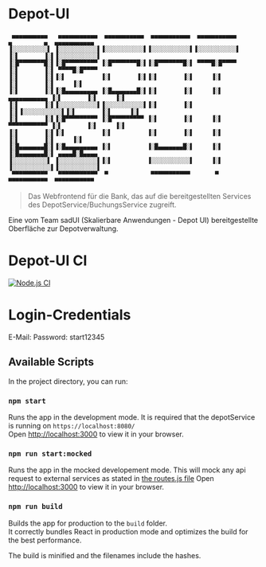 # Depot-UI
```
 ▄▄▄▄▄▄▄▄▄▄   ▄▄▄▄▄▄▄▄▄▄▄  ▄▄▄▄▄▄▄▄▄▄▄  ▄▄▄▄▄▄▄▄▄▄▄  ▄▄▄▄▄▄▄▄▄▄▄          ▄         ▄  ▄▄▄▄▄▄▄▄▄▄▄ 
▐░░░░░░░░░░▌ ▐░░░░░░░░░░░▌▐░░░░░░░░░░░▌▐░░░░░░░░░░░▌▐░░░░░░░░░░░▌        ▐░▌       ▐░▌▐░░░░░░░░░░░▌
▐░█▀▀▀▀▀▀▀█░▌▐░█▀▀▀▀▀▀▀▀▀ ▐░█▀▀▀▀▀▀▀█░▌▐░█▀▀▀▀▀▀▀█░▌ ▀▀▀▀█░█▀▀▀▀         ▐░▌       ▐░▌ ▀▀▀▀█░█▀▀▀▀ 
▐░▌       ▐░▌▐░▌          ▐░▌       ▐░▌▐░▌       ▐░▌     ▐░▌             ▐░▌       ▐░▌     ▐░▌     
▐░▌       ▐░▌▐░█▄▄▄▄▄▄▄▄▄ ▐░█▄▄▄▄▄▄▄█░▌▐░▌       ▐░▌     ▐░▌ ▄▄▄▄▄▄▄▄▄▄▄ ▐░▌       ▐░▌     ▐░▌     
▐░▌       ▐░▌▐░░░░░░░░░░░▌▐░░░░░░░░░░░▌▐░▌       ▐░▌     ▐░▌▐░░░░░░░░░░░▌▐░▌       ▐░▌     ▐░▌     
▐░▌       ▐░▌▐░█▀▀▀▀▀▀▀▀▀ ▐░█▀▀▀▀▀▀▀▀▀ ▐░▌       ▐░▌     ▐░▌ ▀▀▀▀▀▀▀▀▀▀▀ ▐░▌       ▐░▌     ▐░▌     
▐░▌       ▐░▌▐░▌          ▐░▌          ▐░▌       ▐░▌     ▐░▌             ▐░▌       ▐░▌     ▐░▌     
▐░█▄▄▄▄▄▄▄█░▌▐░█▄▄▄▄▄▄▄▄▄ ▐░▌          ▐░█▄▄▄▄▄▄▄█░▌     ▐░▌             ▐░█▄▄▄▄▄▄▄█░▌ ▄▄▄▄█░█▄▄▄▄ 
▐░░░░░░░░░░▌ ▐░░░░░░░░░░░▌▐░▌          ▐░░░░░░░░░░░▌     ▐░▌             ▐░░░░░░░░░░░▌▐░░░░░░░░░░░▌
 ▀▀▀▀▀▀▀▀▀▀   ▀▀▀▀▀▀▀▀▀▀▀  ▀            ▀▀▀▀▀▀▀▀▀▀▀       ▀               ▀▀▀▀▀▀▀▀▀▀▀  ▀▀▀▀▀▀▀▀▀▀▀ 
```
> Das Webfrontend für die Bank, das auf die bereitgestellten Services des DepotService/BuchungsService zugreift.

Eine vom Team sadUI (Skalierbare Anwendungen - Depot UI) bereitgestellte Oberfläche zur Depotverwaltung.

# Depot-UI CI
[![Node.js CI](https://github.com/HSWsac2/depot-ui/actions/workflows/ci.yml/badge.svg)](https://github.com/HSWsac2/depot-ui/actions/workflows/ci.yml)

# Login-Credentials

E-Mail: <taken from DepotService>
Password: start12345

## Available Scripts

In the project directory, you can run:

### `npm start`

Runs the app in the development mode. It is required that the depotService is running on `https://localhost:8080/` \
Open [http://localhost:3000](http://localhost:3000) to view it in your browser.


### `npm run start:mocked`

Runs the app in the mocked developement mode. This will mock any api request to external services as stated in [the routes.js file](src/app/mocks/routes.js)
Open [http://localhost:3000](http://localhost:3000) to view it in your browser.

### `npm run build`

Builds the app for production to the `build` folder.\
It correctly bundles React in production mode and optimizes the build for the best performance.

The build is minified and the filenames include the hashes.
